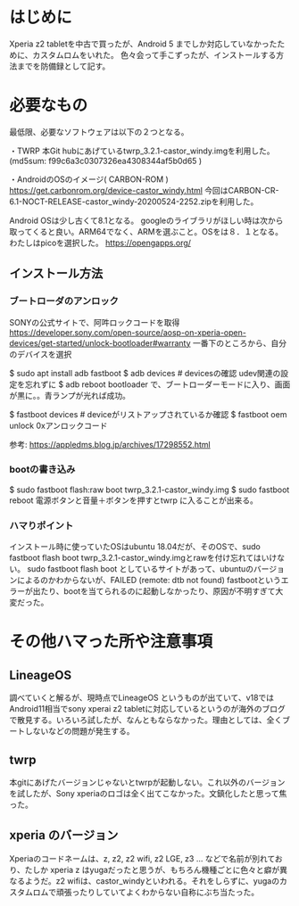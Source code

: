 # はじめに
Xperia z2 tabletを中古で買ったが、Android 5 までしか対応していなかったために、カスタムロムをいれた。
色々会って手こずったが、インストールする方法までを防備録として記す。

# 必要なもの

最低限、必要なソフトウェアは以下の２つとなる。

・TWRP
本Git hubにあげているtwrp_3.2.1-castor_windy.imgを利用した。
(md5sum: f99c6a3c0307326ea4308344af5b0d65 )

・AndroidのOSのイメージ( CARBON-ROM )
https://get.carbonrom.org/device-castor_windy.html
今回はCARBON-CR-6.1-NOCT-RELEASE-castor_windy-20200524-2252.zipを利用した。

Android OSは少し古くて8.1となる。
googleのライブラリがほしい時は次から取ってくると良い。ARM64でなく、ARMを選ぶこと。OSをは８．１となる。わたしはpicoを選択した。
https://opengapps.org/

## インストール方法

### ブートローダのアンロック
SONYの公式サイトで、阿吽ロックコードを取得
https://developer.sony.com/open-source/aosp-on-xperia-open-devices/get-started/unlock-bootloader#warranty
一番下のところから、自分のデバイスを選択

$ sudo apt install adb fastboot
$ adb devices # devicesの確認 udev関連の設定を忘れずに
$ adb reboot bootloader
で、ブートローダーモードに入り、画面が黒に。。青ランプが光れば成功。

$ fastboot devices # deviceがリストアップされているか確認
$ fastboot oem unlock 0xアンロックコード

参考:
https://appledms.blog.jp/archives/17298552.html


### bootの書き込み

$ sudo fastboot flash:raw boot twrp_3.2.1-castor_windy.img
$ sudo fastboot reboot
電源ボタンと音量＋ボタンを押すとtwrp に入ることが出来る。

### ハマりポイント
インストール時に使っていたOSはubuntu 18.04だが、そのOSで、sudo fastboot flash boot twrp_3.2.1-castor_windy.imgとrawを付け忘れてはいけない。
sudo fastboot flash boot としているサイトがあって、ubuntuのバージョンによるのかわからないが、FAILED (remote: dtb not found) fastbootというエラーが出たり、bootを当てられるのに起動しなかったり、原因が不明すぎて大変だった。


# その他ハマった所や注意事項
## LineageOS
調べていくと解るが、現時点でLineageOS というものが出ていて、v18ではAndroid11相当でsony xperai z2 tabletに対応しているというのが海外のブログで散見する。いろいろ試したが、なんともならなかった。理由としては、全くブートしないなどの問題が発生する。
## twrp
本gitにあげたバージョンじゃないとtwrpが起動しない。これ以外のバージョンを試したが、Sony xperiaのロゴは全く出てこなかった。文鎮化したと思って焦った。
## xperia のバージョン
Xperiaのコードネームは、z, z2, z2 wifi, z2 LGE, z3 ... などで名前が別れており、たしか xperia z はyugaだったと思うが、もちろん機種ごとに色々と癖が異なるようだ。z2 wifiは、castor_windyといわれる。それをしらずに、yugaのカスタムロムで頑張ったりしていてよくわからない自称にぶち当たった。
